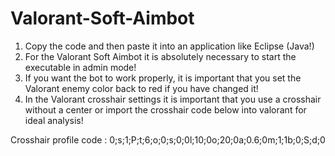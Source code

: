 # Valorant-Soft-Aimbot

1. Copy the code and then paste it into an application like Eclipse (Java!)
2. For the Valorant Soft Aimbot it is absolutely necessary to start the executable in admin mode!
3. If you want the bot to work properly, it is important that you set the Valorant enemy color back to red if you have changed it!
4. In the Valorant crosshair settings it is important that you use a crosshair without a center or import the crosshair code below into valorant for ideal analysis! 

Crosshair profile code : 0;s;1;P;t;6;o;0;s;0;0l;10;0o;20;0a;0.6;0m;1;1b;0;S;d;0
